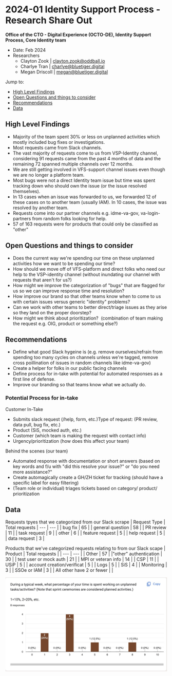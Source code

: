 # 2024-01 Identity Support Process - Research Share Out
**Office of the CTO - Digital Experience (OCTO-DE), Identity Support Process, Core Identity team**
- Date: Feb 2024
- Researchers
  - Clayton Zook | clayton.zook@oddball.io
  - Charlye Tran | charlye@bluetiger.digital
  - Megan Driscoll | megan@bluetiger.digital


Jump to:
- [High Level Findings](#high-level-findings)
- [Open Questions and things to consider](#open-questions-and-hings-to-consider)
- [Recommendations](#recommendations)
- [Data](#data)


## High Level Findings

- Majority of the team spent 30% or less on unplanned activities which mostly included bug fixes or investigations.
- Most requests came from Slack channels.
- The vast majority of requests come to us from VSP-Identity channel, considering 91 requests came from the past 4 months of data and the remaining 72 spanned multiple channels over 12 months.
- We are still getting involved in VFS-support channel issues even though we are no longer a platform team.  
- Most bugs were not a direct Identity team issue but time was spent tracking down who should own the issue (or the issue resolved themselves).
- In 13 cases when an issue was forwarded to us, we forwarded 12 of these cases on to another team (usually IAM). In 10 cases, the issue was resolved by another team.
- Requests come into our partner channels e.g. idme-va-gov, va-login-partners from random folks looking for help.
- 57 of 163 requests were for products that could only be classified as "other"


## Open Questions and things to consider

- Does the current way we're spending our time on these unplanned activities how we want to be spending our time?
- How should we move off of VFS-platform and direct folks who need our help to the VSP-identity channel (without inundating our channel with requests that aren't for us?)
- How might we improve the categorization of "bugs" that are flagged for us so we can improve response time and resolution?
- How improve our brand so that other teams know when to come to us with certain issues versus generic "identity" problems?
- Can we work with other teams to better direct/triage issues as they arise so they land on the proper doorstep?
- How might we think about prioritization?  (combination of team making the request e.g. OIG, product or something else?)

## Recommendations

- Define what good Slack hygeine is (e.g. remove ourselves/refrain from spending too many cycles on channels unless we're tagged, remove cross poillination of issues in random channels like idme-va-gov)
- Create a helper for folks in our public facing channels
- Define process for in-take with potential for automated responses as a first line of defense.
- Improve our branding so that teams know what we actually do.


### Potential Process for in-take

Customer In-Take
- Submits slack request (/help, form, etc.)Type of request: (PR review, data pull, bug fix, etc.)
- Product (SiS, mocked auth, etc.)
- Customer (which team is making the request with contact info)
- Urgency/prioritization&nbsp;(how does this affect your team)

Behind the scenes (our team)

- Automated response with documentation or short answers (based on key words and f/u with "did this resolve your issue?" or "do you need more assistance?"
- Create automagically create a GH/ZH ticket for tracking&nbsp;(should have a specific label for easy filtering)
- (Team role or individual) triages tickets based on category/ product/ prioritization

## Data

Requests tpyes that we categorized from our Slack scrape 
| Request Type | Total requests
| --- | --- |
| bug fix | 65 |
| general question | 58 |
| PR review | 11 |
| task request | 9 |
| other | 6 |
| feature request | 5 |
| help request | 5 |
| data request | 3 |

Products that we've categorized requests relating to from our Slack scape
| Product | Total requests |
| --- | --- |
| Other | 57 |
|"other" authentication | 30 |
| test user or mock auth | 21 |
| MPI or veteran info | 14 |
| CSP | 11 | 
| USiP | 5 | 
| account creation/verificat | 5 | 
| Logs | 5 | 
| SiS | 4 | 
| Monitoring | 3 | 
| SSOe or IAM | 3 | 
| All other have 2 or fewer | |



![graph showing that 4 of 8 survey respondants spend 30% of their time on unplanned tasks. The rest are distributed between 10% - 80% of their time](https://github.com/department-of-veterans-affairs/va.gov-team/blob/master/products/identity/Research/2024-01%20Identity%20Support%20Process/survey%20results%20-%20time%20spent%20on%20task.jpg)


